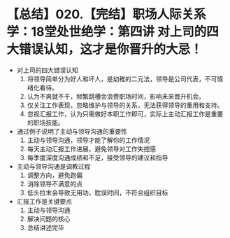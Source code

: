 # 【总结】020.【完结】职场人际关系学：18堂处世绝学：第四讲  对上司的四大错误认知，这才是你晋升的大忌！

-   对上司的四大错误认知
    1.  将领导简单分为好人和坏人，是幼稚的二元法，领导是公司代表，不可情绪化看待。
    2.  认为不爽就不干，频繁跳槽会浪费职场时间，影响未来晋升机会。
    3.  仅关注工作表现，忽略维护与领导的关系，无法获得领导的重用和支持。
    4.  忽视汇报工作，认为只需做好本职工作即可，实际上主动汇报工作是重要的职场技能。
-   通过例子说明了主动与领导沟通的重要性
    1.  主动与领导沟通，领导才能了解你的工作情况
    2.  每天主动汇报工作进展，避免领导对工作失控感
    3.  每季度深度沟通成绩和不足，接受领导的建议和指导
-   主动与领导沟通是调教过程
    1.  调整方向，避免跑偏
    2.  消除领导不满意的点
    3.  低头拉末会导致无用功，耽误时间，不符合组织目标
-   汇报工作是关键要点
    1.  主动与领导沟通
    2.  解决问题的核心
    3.  总结讲述完毕